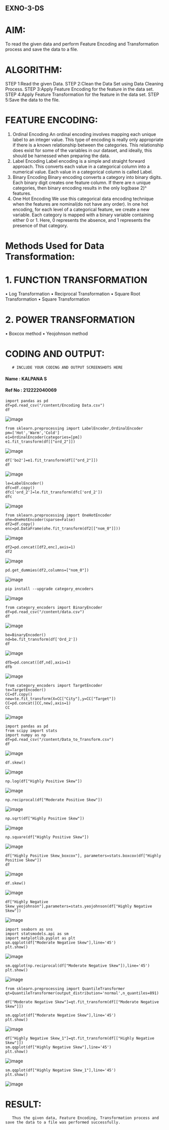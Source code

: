 ## EXNO-3-DS

# AIM:
To read the given data and perform Feature Encoding and Transformation process and save the data to a file.

# ALGORITHM:
STEP 1:Read the given Data.
STEP 2:Clean the Data Set using Data Cleaning Process.
STEP 3:Apply Feature Encoding for the feature in the data set.
STEP 4:Apply Feature Transformation for the feature in the data set.
STEP 5:Save the data to the file.

# FEATURE ENCODING:
1. Ordinal Encoding
An ordinal encoding involves mapping each unique label to an integer value. This type of encoding is really only appropriate if there is a known relationship between the categories. This relationship does exist for some of the variables in our dataset, and ideally, this should be harnessed when preparing the data.
2. Label Encoding
Label encoding is a simple and straight forward approach. This converts each value in a categorical column into a numerical value. Each value in a categorical column is called Label.
3. Binary Encoding
Binary encoding converts a category into binary digits. Each binary digit creates one feature column. If there are n unique categories, then binary encoding results in the only log(base 2)ⁿ features.
4. One Hot Encoding
We use this categorical data encoding technique when the features are nominal(do not have any order). In one hot encoding, for each level of a categorical feature, we create a new variable. Each category is mapped with a binary variable containing either 0 or 1. Here, 0 represents the absence, and 1 represents the presence of that category.

# Methods Used for Data Transformation:
  # 1. FUNCTION TRANSFORMATION
• Log Transformation
• Reciprocal Transformation
• Square Root Transformation
• Square Transformation
  # 2. POWER TRANSFORMATION
• Boxcox method
• Yeojohnson method

# CODING AND OUTPUT:
       # INCLUDE YOUR CODING AND OUTPUT SCREENSHOTS HERE
#### Name : KALPANA S
#### Ref No : 212222040069
```
import pandas as pd
df=pd.read_csv("/content/Encoding Data.csv")
df
```

![image](https://github.com/Kalpanareshma/EXNO-3-DS/assets/122040453/fc676205-cd41-4ff1-810c-05ed1174f896)


```
from sklearn.preprocessing import LabelEncoder,OrdinalEncoder
pm=['Hot','Warm','Cold']
e1=OrdinalEncoder(categories=[pm])
e1.fit_transform(df[["ord_2"]])
```

![image](https://github.com/Kalpanareshma/EXNO-3-DS/assets/122040453/ba618cc9-5b48-41af-9889-29bc41cbd6e2)



```
df['bo2']=e1.fit_transform(df[["ord_2"]])
df
```

![image](https://github.com/Kalpanareshma/EXNO-3-DS/assets/122040453/417caa73-1322-4a56-af81-736a4ec8c189)


```
le=LabelEncoder()
dfc=df.copy()
dfc['ord_2']=le.fit_transform(dfc['ord_2'])
dfc
```
![image](https://github.com/Kalpanareshma/EXNO-3-DS/assets/122040453/04885d62-50c1-480f-ae3c-08568172374b)


```
from sklearn.preprocessing import OneHotEncoder
ohe=OneHotEncoder(sparse=False)
df2=df.copy()
enc=pd.DataFrame(ohe.fit_transform(df2[["nom_0"]]))
```

![image](https://github.com/Kalpanareshma/EXNO-3-DS/assets/122040453/cfb922c7-8494-45b8-9519-f54999ddf17c)


```
df2=pd.concat([df2,enc],axis=1)
df2
```

![image](https://github.com/Kalpanareshma/EXNO-3-DS/assets/122040453/aebf1256-0f49-4149-a76e-b9ebc5abaf4e)


```
pd.get_dummies(df2,columns=["nom_0"])
```

![image](https://github.com/Kalpanareshma/EXNO-3-DS/assets/122040453/ef88024e-a579-4714-a779-c2dbd75b0c78)


```
pip install --upgrade category_encoders
```
![image](https://github.com/Kalpanareshma/EXNO-3-DS/assets/122040453/88f2d99c-315a-4508-bf7a-60c5374a5f43)


```
from category_encoders import BinaryEncoder
df=pd.read_csv("/content/data.csv")
df
```

![image](https://github.com/Kalpanareshma/EXNO-3-DS/assets/122040453/cd6feeee-00ce-45a9-8c28-eba07e86ae1f)



```
be=BinaryEncoder()
nd=be.fit_transform(df['Ord_2'])
df
```

![image](https://github.com/Kalpanareshma/EXNO-3-DS/assets/122040453/f10f049c-304e-448e-a96a-152250170dac)



```
dfb=pd.concat([df,nd],axis=1)
dfb
```

![image](https://github.com/Kalpanareshma/EXNO-3-DS/assets/122040453/91e5344c-cf6c-49d4-96a1-e73237284876)



```
from category_encoders import TargetEncoder
te=TargetEncoder()
CC=df.copy()
new=te.fit_transform(X=CC["City"],y=CC["Target"])
CC=pd.concat([CC,new],axis=1)
CC
```

![image](https://github.com/Kalpanareshma/EXNO-3-DS/assets/122040453/5ed64258-82ff-49c3-af58-3c85e080cdbb)



```
import pandas as pd
from scipy import stats
import numpy as np
df=pd.read_csv("/content/Data_to_Transform.csv")
df
```

![image](https://github.com/Kalpanareshma/EXNO-3-DS/assets/122040453/12ffaa4e-0b91-41f0-8181-a390f9fce9da)


```
df.skew()
```

![image](https://github.com/Kalpanareshma/EXNO-3-DS/assets/122040453/0e96b64f-1f2e-471c-b21a-31e26a7ddb60)

```
np.log(df["Highly Positive Skew"])
```

![image](https://github.com/Kalpanareshma/EXNO-3-DS/assets/122040453/25cdc061-2dbe-47c8-b862-954b0590efa6)


```
np.reciprocal(df["Moderate Positive Skew"])
```

![image](https://github.com/Kalpanareshma/EXNO-3-DS/assets/122040453/d7c0016f-f32b-45c0-b333-85d77f32f72b)

```
np.sqrt(df["Highly Positive Skew"])
```

![image](https://github.com/Kalpanareshma/EXNO-3-DS/assets/122040453/a89535c9-9890-4a3e-bffe-407f6f4d4c78)


```
np.square(df["Highly Positive Skew"])
```

![image](https://github.com/Kalpanareshma/EXNO-3-DS/assets/122040453/5d07851a-e341-4ef2-a986-68a7041463ab)




```
df["Highly Positive Skew_boxcox"], parameters=stats.boxcox(df["Highly Positive Skew"])
df
```

![image](https://github.com/Kalpanareshma/EXNO-3-DS/assets/122040453/a2f5ed85-7912-4fd5-a838-f0b3201a4819)



```
df.skew()
```

![image](https://github.com/Kalpanareshma/EXNO-3-DS/assets/122040453/3f0bb160-0e71-437a-bf84-79ffb0587dfd)



```
df["Highly Negative Skew_yeojohnson"],parameters=stats.yeojohnson(df["Highly Negative Skew"])
```

![image](https://github.com/Kalpanareshma/EXNO-3-DS/assets/122040453/1f99f9df-9f41-4f38-bde7-b2a958feea93)



```
import seaborn as sns
import statsmodels.api as sm
import matplotlib.pyplot as plt
sm.qqplot(df["Moderate Negative Skew"],line='45')
plt.show()
```

![image](https://github.com/Kalpanareshma/EXNO-3-DS/assets/122040453/a60963a1-00a1-4de1-ac82-a6d10ce457a7)



```
sm.qqplot(np.reciprocal(df["Moderate Negative Skew"]),line='45')
plt.show()
```

![image](https://github.com/Kalpanareshma/EXNO-3-DS/assets/122040453/e8fa66cb-ff78-496c-bb69-0d904fe9a69e)


```
from sklearn.preprocessing import QuantileTransformer
qt=QuantileTransformer(output_distribution='normal',n_quantiles=891)

df["Moderate Negative Skew"]=qt.fit_transform(df[["Moderate Negative Skew"]])

sm.qqplot(df["Moderate Negative Skew"],line='45')
plt.show()
```

![image](https://github.com/Kalpanareshma/EXNO-3-DS/assets/122040453/f90300da-5c31-4136-a0a2-03b7c5af95c5)



```
df["Highly Negative Skew_1"]=qt.fit_transform(df[["Highly Negative Skew"]])
sm.qqplot(df["Highly Negative Skew"],line='45')
plt.show()
```

![image](https://github.com/Kalpanareshma/EXNO-3-DS/assets/122040453/9249ebcf-fe7b-4699-adde-8bf7e89def8e)



```
sm.qqplot(df["Highly Negative Skew_1"],line='45')
plt.show()
```

![image](https://github.com/Kalpanareshma/EXNO-3-DS/assets/122040453/90325656-017f-4082-8eb7-ed129a86a289)



# RESULT:
       Thus the given data, Feature Encoding, Transformation process and save the data to a file was performed successfully.
       
